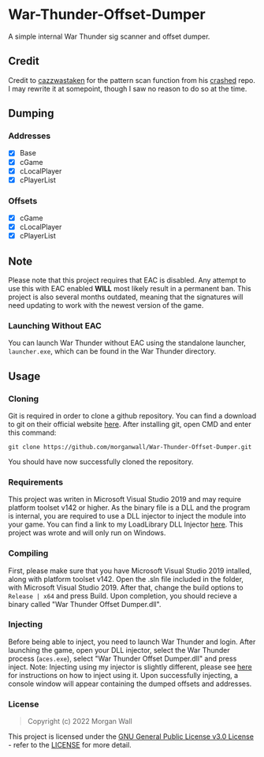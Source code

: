 # War-Thunder-Offset-Dumper
A simple internal War Thunder sig scanner and offset dumper.
## Credit
Credit to [cazzwastaken](https://github.com/cazzwastaken) for the pattern scan function from his [crashed](https://github.com/cazzwastaken/crashed) repo.
I may rewrite it at somepoint, though I saw no reason to do so at the time.
## Dumping
### Addresses
- [x] Base
- [x] cGame
- [x] cLocalPlayer
- [x] cPlayerList
### Offsets
- [x] cGame
- [x] cLocalPlayer
- [x] cPlayerList

## Note
Please note that this project requires that EAC is disabled. Any attempt to use this with EAC enabled <b>WILL</b> most likely result in a permanent ban.
This project is also several months outdated, meaning that the signatures will need updating to work with the newest version of the game.
### Launching Without EAC
You can launch War Thunder without EAC using the standalone launcher, <code>launcher.exe</code>, which can be found in the War Thunder directory.
## Usage
### Cloning
Git is required in order to clone a github repository. You can find a download to git on their official website <a href="https://git-scm.com/">here</a>.
After installing git, open CMD and enter this command:
<pre><code>git clone https://github.com/morganwall/War-Thunder-Offset-Dumper.git</code></pre>
You should have now successfully cloned the repository.
### Requirements
This project was writen in Microsoft Visual Studio 2019 and may require platform toolset v142 or higher.
As the binary file is a DLL and the program is internal, you are required to use a DLL injector to inject the module into your game.
You can find a link to my LoadLibrary DLL Injector <a href="https://github.com/morganwall/LoadLibrary-DLL-Injector">here</a>.
This project was wrote and will only run on Windows.
### Compiling
First, please make sure that you have Microsoft Visual Studio 2019 intalled, along with platform toolset v142.
Open the .sln file included in the folder, with Microsoft Visual Studio 2019.
After that, change the build options to <code>Release | x64</code> and press Build.
Upon completion, you should recieve a binary called "War Thunder Offset Dumper.dll".
### Injecting
Before being able to inject, you need to launch War Thunder and login.
After launching the game, open your DLL injector, select the War Thunder process (<code>aces.exe</code>), select "War Thunder Offset Dumper.dll" and press inject.
Note: Injecting using my injector is slightly different, please see <a href="https://github.com/morganwall/LoadLibrary-DLL-Injector#operation">here</a> for instructions on how to inject using it.
Upon successfully injecting, a console window will appear containing the dumped offsets and addresses.
### License
<blockquote>Copyright (c) 2022 Morgan Wall</blockquote>
This project is licensed under the <a href="https://choosealicense.com/licenses/gpl-3.0/">GNU General Public License v3.0 License</a> - refer to the <a href="https://github.com/morganwall/War-Thunder-Offset-Dumper/blob/main/LICENSE">LICENSE</a> for more detail.
